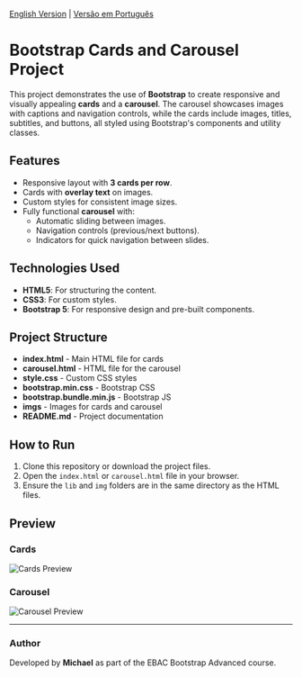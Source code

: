 [English Version](README.md) | [Versão em Português](PTBR-README.md)

# Bootstrap Cards and Carousel Project

This project demonstrates the use of **Bootstrap** to create responsive and visually appealing **cards** and a **carousel**. The carousel showcases images with captions and navigation controls, while the cards include images, titles, subtitles, and buttons, all styled using Bootstrap's components and utility classes.

## Features

- Responsive layout with **3 cards per row**.
- Cards with **overlay text** on images.
- Custom styles for consistent image sizes.
- Fully functional **carousel** with:
  - Automatic sliding between images.
  - Navigation controls (previous/next buttons).
  - Indicators for quick navigation between slides.

## Technologies Used

- **HTML5**: For structuring the content.
- **CSS3**: For custom styles.
- **Bootstrap 5**: For responsive design and pre-built components.

## Project Structure

- **index.html** - Main HTML file for cards
- **carousel.html** - HTML file for the carousel
- **style.css** - Custom CSS styles
- **bootstrap.min.css** - Bootstrap CSS
- **bootstrap.bundle.min.js** - Bootstrap JS
- **imgs** - Images for cards and carousel
- **README.md** - Project documentation

## How to Run
1. Clone this repository or download the project files.
2. Open the `index.html` or `carousel.html` file in your browser.
3. Ensure the `lib` and `img` folders are in the same directory as the HTML files.

## Preview

### Cards
![Cards Preview](img/cards-preview.png)

### Carousel
![Carousel Preview](img/carousel-preview.png)

---

### Author

Developed by **Michael** as part of the EBAC Bootstrap Advanced course.
